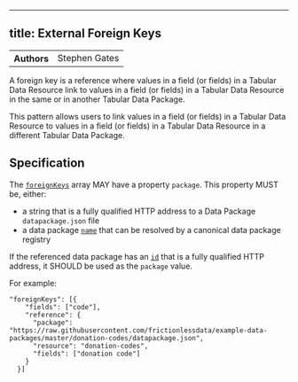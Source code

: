 <!--
SPDX-FileCopyrightText: 2024 FrictionlessData https://datapackage.org/

SPDX-License-Identifier: Unlicense
-->

---
title: External Foreign Keys
---

<table>
  <tr>
    <th>Authors</th>
    <td>Stephen Gates</td>
  </tr>
</table>

A foreign key is a reference where values in a field (or fields) in a Tabular Data Resource link to values in a field (or fields) in a Tabular Data Resource in the same or in another Tabular Data Package.

This pattern allows users to link values in a field (or fields) in a Tabular Data Resource to values in a field (or fields) in a Tabular Data Resource in a different Tabular Data Package.

## Specification

The [`foreignKeys`](/standard/table-schema/#foreignkeys) array MAY have a property `package`. This property MUST be, either:

- a string that is a fully qualified HTTP address to a Data Package `datapackage.json` file
- a data package [`name`](/standard/data-package/#name) that can be resolved by a canonical data package registry

If the referenced data package has an [`id`](/standard/data-package/#id) that is a fully qualified HTTP address, it SHOULD be used as the `package` value.

For example:

```
"foreignKeys": [{
    "fields": ["code"],
    "reference": {
      "package": "https://raw.githubusercontent.com/frictionlessdata/example-data-packages/master/donation-codes/datapackage.json",
      "resource": "donation-codes",
      "fields": ["donation code"]
    }
  }]
```
